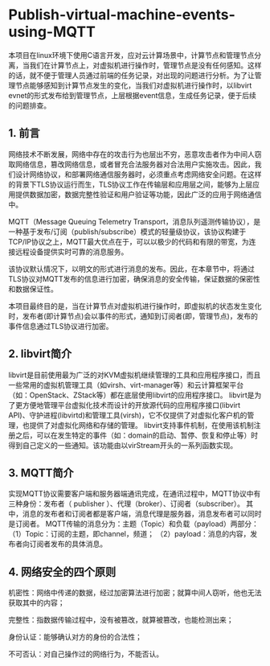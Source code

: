 # Publish-virtual-machine-events-using-MQTT
本项目在linux环境下使用C语言开发，应对云计算场景中，计算节点和管理节点分离，当我们在计算节点上，对虚拟机进行操作时，管理节点是没有任何感知。这样的话，就不便于管理人员通过前端的任务记录，对出现的问题进行分析。为了让管理节点能够感知到计算节点发生的变化，当我们对虚拟机进行操作时，以libvirt evnet的形式发布给到管理节点，上层根据event信息，生成任务记录，便于后续的问题排查。

## 1. 前言
网络技术不断发展，网络中存在的攻击行为也层出不穷，恶意攻击者作为中间人窃取网络信息，篡改网络信息，或者冒充合法服务器对合法用户实施攻击。因此，我们设计网络协议，和部署网络通信服务器时，必须重点考虑网络安全问题。在这样的背景下TLS协议运行而生，TLS协议工作在传输层和应用层之间，能够为上层应用提供数据加密，数据完整性验证和用户验证等功能，因此广泛的应用于网络通信中。

MQTT（Message Queuing Telemetry Transport，消息队列遥测传输协议），是一种基于发布/订阅（publish/subscribe）模式的轻量级协议，该协议构建于TCP/IP协议之上，MQTT最大优点在于，可以以极少的代码和有限的带宽，为连接远程设备提供实时可靠的消息服务。

该协议默认情况下，以明文的形式进行消息的发布。因此，在本章节中，将通过TLS协议对MQTT发布的信息进行加密，确保消息的安全传输，保证数据的保密性和数据保证性。

本项目最终目的是，当在计算节点对虚拟机进行操作时，即虚拟机的状态发生变化时，发布者(即计算节点)会以事件的形式，通知到订阅者(即，管理节点)，发布的事件信息通过TLS协议进行加密。

## 2. libvirt简介
libvirt是目前使用最为广泛的对KVM虚拟机继续管理的工具和应用程序接口，而且一些常用的虚拟机管理工具（如virsh、virt-manager等）和云计算框架平台（如：OpenStack、ZStack等）都在底层使用libvirt的应用程序接口。
libvirt是为了更方便地管理平台虚拟化技术而设计的开放源代码的应用程序接口(libvirt API)、守护进程(libvirtd)和管理工具(virsh)，它不仅提供了对虚拟化客户机的管理，也提供了对虚拟化网络和存储的管理。
libvirt支持事件机制，在使用该机制注册之后，可以在发生特定的事件（如：domain的启动、暂停、恢复和停止等）时得到自己定义的一些通知。该功能由以virStream开头的一系列函数实现。

## 3. MQTT简介
实现MQTT协议需要客户端和服务器端通讯完成，在通讯过程中，MQTT协议中有三种身份：发布者（ publisher ）、代理（broker）、订阅者（subscriber）。
其中，消息的发布者和订阅者都是客户端，消息代理是服务器，消息发布者可以同时是订阅者。
MQTT传输的消息分为：主题（Topic）和负载（payload）两部分：
（1）Topic：订阅的主题，即channel，频道；
（2）payload：消息的内容，发布者向订阅者发布的具体消息。

## 4. 网络安全的四个原则
机密性：网络中传递的数据，经过加密算法进行加密；就算中间人窃听，他也无法获取其中的内容；

完整性：指数据传输过程中，没有被篡改，就算被篡改，也能检测出来；

身份认证：能够确认对方的身份的合法性；

不可否认：对自己操作过的网络行为，不能否认。

